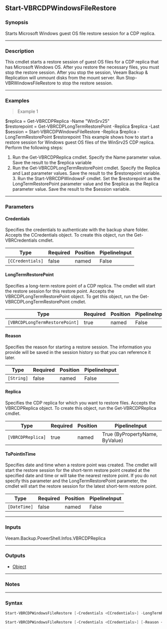 Start-VBRCDPWindowsFileRestore
------------------------------

### Synopsis
Starts Microsoft Windows guest OS file restore session for a CDP replica.

---

### Description

This cmdlet starts a restore session of guest OS files for a CDP replica that has Microsoft Windows OS.
After you restore the necessary files, you must stop the restore session. After you stop the session, Veeam Backup & Replication will unmount disks from the mount server. Run Stop-VBRWindowsFileRestore to stop the restore session.

---

### Examples
> Example 1

$replica = Get-VBRCDPReplica -Name "WinSrv25"       
$restorepoint = Get-VBRCDPLongTermRestorePoint -Replica $replica -Last      
$session = Start-VBRCDPWindowsFileRestore -Replica $replica -LongTermRestorePoint $restorepoint
This example shows how to start a restore session for Windows guest OS files of the WinSrv25 CDP replica.
Perform the following steps:
1. Run the Get-VBRCDPReplica cmdlet. Specify the Name parameter value. Save the result to the $replica variable
2. Run the Get-VBRCDPLongTermRestorePoint cmdlet. Specify the Replica and Last parameter values. Save the result to the $restorepoint variable. 3. Run the Start-VBRCDPWindowsF cmdlet. Set the $restorepoint as the LongTermRestorePoint parameter value and the $replica as the Replica parameter value. Save the result to the $session variable.

---

### Parameters
#### **Credentials**
Specifies the credentials to authenticate with the backup share folder.
Accepts the CCredentials object. To create this object, run the  Get-VBRCredentials cmdlet.

|Type            |Required|Position|PipelineInput|
|----------------|--------|--------|-------------|
|`[CCredentials]`|false   |named   |False        |

#### **LongTermRestorePoint**
Specifies a long-term restore point of a CDP replica. The cmdlet will start the restore session for this restore point.
Accepts the VBRCDPLongTermRestorePoint object. To get this object, run the Get-VBRCDPLongTermRestorePoint cmdlet.

|Type                          |Required|Position|PipelineInput|
|------------------------------|--------|--------|-------------|
|`[VBRCDPLongTermRestorePoint]`|true    |named   |False        |

#### **Reason**
Specifies the reason for starting a restore session.
The information you provide will be saved in the session history so that you can reference it later.

|Type      |Required|Position|PipelineInput|
|----------|--------|--------|-------------|
|`[String]`|false   |named   |False        |

#### **Replica**
Specifies the CDP replica for which you want to restore files.
Accepts the VBRCDPReplica object. To create this object, run the Get-VBRCDPReplica cmdlet.

|Type             |Required|Position|PipelineInput                 |
|-----------------|--------|--------|------------------------------|
|`[VBRCDPReplica]`|true    |named   |True (ByPropertyName, ByValue)|

#### **ToPointInTime**
Specifies date and time when a restore point was created. The cmdlet will start the restore session for the short-term restore point created at the specified date and time or will take the nearest restore point.
If you do not specify this parameter and the LongTermRestorePoint parameter, the cmdlet will start the restore session for the latest short-term restore point.

|Type        |Required|Position|PipelineInput|
|------------|--------|--------|-------------|
|`[DateTime]`|false   |named   |False        |

---

### Inputs
Veeam.Backup.PowerShell.Infos.VBRCDPReplica

---

### Outputs
* [Object](https://learn.microsoft.com/en-us/dotnet/api/System.Object)

---

### Notes

---

### Syntax
```PowerShell
Start-VBRCDPWindowsFileRestore [-Credentials <CCredentials>] -LongTermRestorePoint <VBRCDPLongTermRestorePoint> [-Reason <String>] -Replica <VBRCDPReplica> [<CommonParameters>]
```
```PowerShell
Start-VBRCDPWindowsFileRestore [-Credentials <CCredentials>] [-Reason <String>] -Replica <VBRCDPReplica> [-ToPointInTime <DateTime>] [<CommonParameters>]
```
